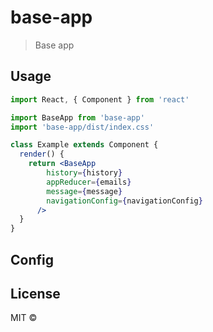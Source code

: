 # base-app

> Base app

## Usage

```jsx
import React, { Component } from 'react'

import BaseApp from 'base-app'
import 'base-app/dist/index.css'

class Example extends Component {
  render() {
    return <BaseApp
        history={history}
        appReducer={emails}
        message={message}
        navigationConfig={navigationConfig}
      />
  }
}
```

## Config

## License

MIT ©
